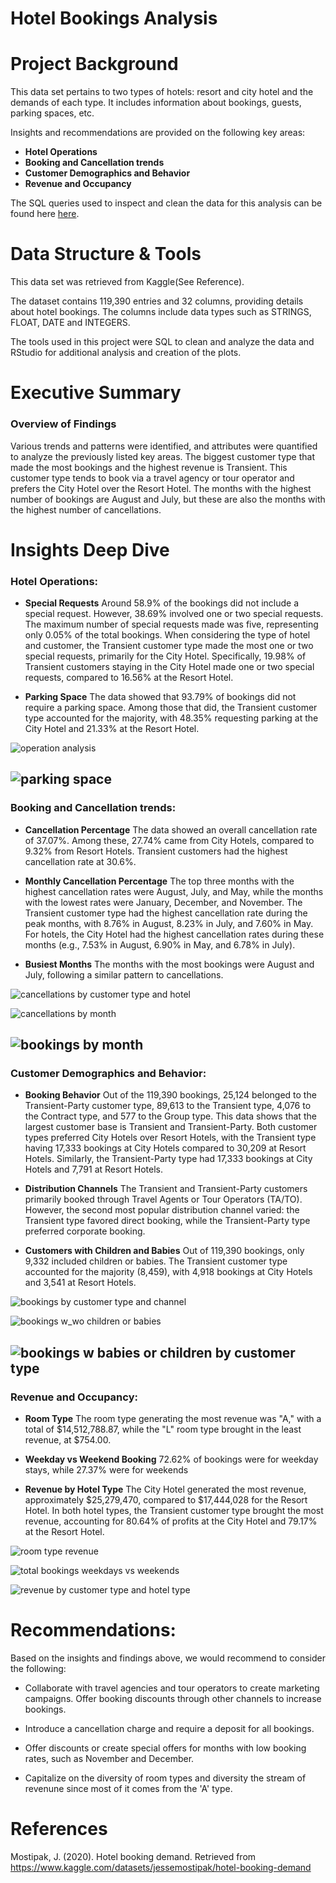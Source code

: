 # Hotel Bookings Analysis

# Project Background

This data set pertains to two types of hotels: resort and city hotel and the demands of each type. It includes information about bookings, guests, parking spaces, etc. 

Insights and recommendations are provided on the following key areas:

- **Hotel Operations** 
- **Booking and Cancellation trends** 
- **Customer Demographics and Behavior**
- **Revenue and Occupancy**

The SQL queries used to inspect and clean the data for this analysis can be found here [here](https://github.com/crisaliscarrion/HotelBookings/blob/main/hotel%20bookings%20queries.txt).


# Data Structure & Tools

This data set was retrieved from Kaggle(See Reference). 

The dataset contains 119,390 entries and 32 columns, providing details about hotel bookings. The columns include data types such as STRINGS, FLOAT, DATE and INTEGERS.

The tools used in this project were SQL to clean and analyze the data and RStudio for additional analysis and creation of the plots. 


# Executive Summary

### Overview of Findings

Various trends and patterns were identified, and attributes were quantified to analyze the previously listed key areas. The biggest customer type that made the most bookings and the highest revenue is Transient. This customer type tends to book via a travel agency or tour operator and prefers the City Hotel over the Resort Hotel. The months with the highest number of bookings are August and July, but these are also the months with the highest number of cancellations.

# Insights Deep Dive

### Hotel Operations:

* **Special Requests** Around 58.9% of the bookings did not include a special request. However, 38.69% involved one or two special requests. The maximum number of special requests made was five, representing only 0.05% of the total bookings. When considering the type of hotel and customer, the Transient customer type made the most one or two special requests, primarily for the City Hotel. Specifically, 19.98% of Transient customers staying in the City Hotel made one or two special requests, compared to 16.56% at the Resort Hotel.

* **Parking Space** The data showed that 93.79% of bookings did not require a parking space. Among those that did, the Transient customer type accounted for the majority, with 48.35% requesting parking at the City Hotel and 21.33% at the Resort Hotel.


![operation analysis](https://github.com/user-attachments/assets/dd01c69e-76c2-4587-a333-9f735896f14b)

![parking space](https://github.com/user-attachments/assets/3bce3f7f-d80d-4845-9bb4-3dc584de7265)
---

### Booking and Cancellation trends:

* **Cancellation Percentage** The data showed an overall cancellation rate of 37.07%. Among these, 27.74% came from City Hotels, compared to 9.32% from Resort Hotels. Transient customers had the highest cancellation rate at 30.6%.
  
* **Monthly Cancellation Percentage** The top three months with the highest cancellation rates were August, July, and May, while the months with the lowest rates were January, December, and November. The Transient customer type had the highest cancellation rate during the peak months, with 8.76% in August, 8.23% in July, and 7.60% in May. For hotels, the City Hotel had the highest cancellation rates during these months (e.g., 7.53% in August, 6.90% in May, and 6.78% in July).

* **Busiest Months**  The months with the most bookings were August and July, following a similar pattern to cancellations.
  
![cancellations by customer type and hotel](https://github.com/user-attachments/assets/3941a4d0-e1fe-4068-a4de-c233ac1119dd)

![cancellations by month](https://github.com/user-attachments/assets/af38ec1a-282d-4edf-9350-f3b9b11eaeb6)

![bookings by month](https://github.com/user-attachments/assets/139e0b0a-5922-4498-b810-f89ccc7d1e1a)
---

### Customer Demographics and Behavior:

* **Booking Behavior** Out of the 119,390 bookings, 25,124 belonged to the Transient-Party customer type, 89,613 to the Transient type, 4,076 to the Contract type, and 577 to the Group type. This data shows that the largest customer base is Transient and Transient-Party. Both customer types preferred City Hotels over Resort Hotels, with the Transient type having 17,333 bookings at City Hotels compared to 30,209 at Resort Hotels. Similarly, the Transient-Party type had 17,333 bookings at City Hotels and 7,791 at Resort Hotels.
  
* **Distribution Channels** The Transient and Transient-Party customers primarily booked through Travel Agents or Tour Operators (TA/TO). However, the second most popular distribution channel varied: the Transient type favored direct booking, while the Transient-Party type preferred corporate booking.
  
* **Customers with Children and Babies** Out of 119,390 bookings, only 9,332 included children or babies. The Transient customer type accounted for the majority (8,459), with 4,918 bookings at City Hotels and 3,541 at Resort Hotels.

![bookings by customer type and channel](https://github.com/user-attachments/assets/60faec14-c7ff-4a19-8f66-728862a4e848)

![bookings w_wo children or babies](https://github.com/user-attachments/assets/f87a62f8-5345-472f-8b61-8ca76ade3513)

![bookings w babies or children by customer type](https://github.com/user-attachments/assets/8e0a4db7-b5c0-44da-b809-e51af46b8ce9)
---

### Revenue and Occupancy:

* **Room Type** The room type generating the most revenue was "A," with a total of $14,512,788.87, while the "L" room type brought in the least revenue, at $754.00.

* **Weekday vs Weekend Booking**  72.62% of bookings were for weekday stays, while 27.37% were for weekends

* **Revenue by Hotel Type** The City Hotel generated the most revenue, approximately $25,279,470, compared to $17,444,028 for the Resort Hotel. In both hotel types, the Transient customer type brought the most revenue, accounting for 80.64% of profits at the City Hotel and 79.17% at the Resort Hotel.
  
![room type revenue](https://github.com/user-attachments/assets/7a94fe7a-1cc2-4d0a-a5b1-89d662c0fa86)

![total bookings weekdays vs weekends](https://github.com/user-attachments/assets/35f04a02-0946-41a7-a964-da80d5bbf92c)

![revenue by customer type and hotel type](https://github.com/user-attachments/assets/058b4f35-124e-4662-8b90-79703c88ccf4)



# Recommendations:

Based on the insights and findings above, we would recommend to consider the following: 

* Collaborate with travel agencies and tour operators to create marketing campaigns. Offer booking discounts through other channels to increase bookings.
  
* Introduce a cancellation charge and require a deposit for all bookings.
  
* Offer discounts or create special offers for months with low booking rates, such as November and December.

* Capitalize on the diversity of room types and diversity the stream of revenune since most of it comes from the 'A' type. 
  

# References 

Mostipak, J. (2020). Hotel booking demand. Retrieved from https://www.kaggle.com/datasets/jessemostipak/hotel-booking-demand
  

  



